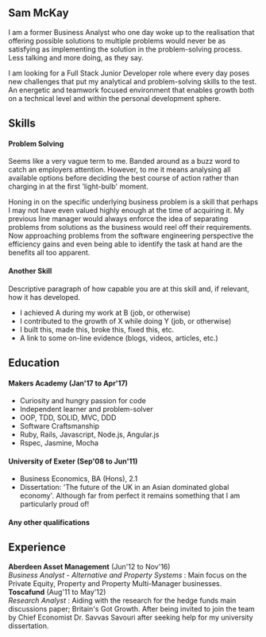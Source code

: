 ## Sam McKay

I am a former Business Analyst who one day woke up to the realisation that offering possible solutions to multiple problems would never be as satisfying as implementing the solution in the problem-solving process. Less talking and more doing, as they say.

I am looking for a Full Stack Junior Developer role where every day poses new challenges that put my analytical and problem-solving skills to the test. An energetic and teamwork focused environment that enables growth both on a technical level and within the personal development sphere.


## Skills

#### Problem Solving

Seems like a very vague term to me. Banded around as a buzz word to catch an employers attention. However, to me it means analysing all available options before deciding the best course of action rather than charging in at the first 'light-bulb' moment.

Honing in on the specific underlying business problem is a skill that perhaps I may not have even valued highly enough at the time of acquiring it. My previous line manager would always enforce the idea of separating problems from solutions as the business would reel off their requirements. Now approaching problems from the software engineering perspective the efficiency gains and even being able to identify the task at hand are the benefits all too apparent.


#### Another Skill

Descriptive paragraph of how capable you are at this skill and, if relevant, how it has developed.

- I achieved A during my work at B (job, or otherwise)
- I contributed to the growth of X while doing Y (job, or otherwise)
- I built this, made this, broke this, fixed this, etc.
- A link to some on-line evidence (blogs, videos, articles, etc.)

## Education
#### Makers Academy (Jan'17 to Apr'17)

- Curiosity and hungry passion for code
- Independent learner and problem-solver
- OOP, TDD, SOLID, MVC, DDD
- Software Craftsmanship
- Ruby, Rails, Javascript, Node.js, Angular.js
- Rspec, Jasmine, Mocha

#### University of Exeter (Sep'08 to Jun'11)

- Business Economics, BA (Hons), 2.1
- Dissertation: 'The future of the UK in an Asian dominated global economy'. Although far from perfect it remains something that I am particularly proud of!


#### Any other qualifications

## Experience

**Aberdeen Asset Management** (Jun'12 to Nov'16)    
*Business Analyst - Alternative and Property Systems* :
Main focus on the Private Equity, Property and Property Multi-Manager businesses.  
**Toscafund** (Aug'11 to May'12)   
*Research Analyst* :
Aiding with the research for the hedge funds main discussions paper; Britain's Got Growth. After being invited to join the team by Chief Economist Dr. Savvas Savouri after seeking help for my university dissertation.
